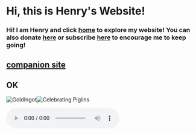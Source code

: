# Hi, this is Henry's Website!
### Hi! I am Henry and click [home](https://henrypersonalweb.github.io/home/) to explore my website! You can also donate [here](https://henrypersonalweb.github.io/donations/) or subscribe [here](https://henrypersonalweb.github.io/subscribe/) to encourage me to keep going!


## [companion site](https://qqiumax.github.io/)
## OK

![GoldIngot](https://henrypersonalweb.github.io/pictures/goldingot.gif)![Celebrating Piglins](https://henrypersonalweb.github.io/pictures/piglin.gif)

<audio controls="controls" autoplay="autoplay">

  <source src="https://henrypersonalweb.github.io/play.mp3" type="audio/mpeg" />

Your browser does not support the audio element.

</audio>

<audio id="music1" controls="controls" autoplay="autoplay" preload id="music1" hidden>

<source src="https://henrypersonalweb.github.io/play.mp3" />

</audio>

<!--这里是音乐-->

<img id="btn" class="active" src="https://henrypersonalweb.github.io/angry.png" alt="" />

<!--这里是一个可以控制背景音乐播放暂停的开关-->




